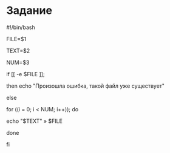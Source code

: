 # Задание
#!/bin/bash

FILE=$1

TEXT=$2

NUM=$3

if [[ -e $FILE ]];

then echo "Произошла ошибка, такой файл уже существует"

else

for ((i = 0; i < NUM; i++)); do

echo "$TEXT" » $FILE

done

fi 

